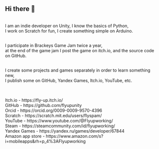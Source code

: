 ## Hi there 👋

<br>I am an indie developer on Unity, I know the basics of Python, 
<br>I work on Scratch for fun, I create something simple on Arduino.

<br>I participate in Brackeys Game Jam twice a year,
<br>at the end of the game jam I post the game on itch.io, and the source code on GitHub.

<br>I create some projects and games separately in order to learn something new,
<br>I publish some on GitHub, Yandex Games, Itch.io, YouTube, etc.

<br>
<br>Itch.io - https://fly-up.itch.io/ 
<br>GitHub - https://github.com/flyupunity 
<br>Orcid - https://orcid.org/0009-0009-9570-4396 
<br>Scratch - https://scratch.mit.edu/users/flyspam/ 
<br>YouTube - https://www.youtube.com/@Flyupworking/ 
<br>Steam - https://steamcommunity.com/id/flyupworking/ 
<br>Yandex Games - https://yandex.ru/games/developer/67844 
<br>Amazon app store - https://www.amazon.com/s?i=mobileapps&rh=p_4%3AFlyupworking


<!--Я indie разработчик на Unity, знаю основу Python, по приколу работаю на Scratch, создаю что-то простое на Arduino.

 2 раза в год участвую в Brackeys Game Jam в конце геймджема я выкладываю игру на itch.io(https://fly-up.itch.io/), а исходный код на GitHub(https://github.com/flyupunity). 

Отдельно создаю некоторые проекты и игры для того чтобы научиться чему то новому, некоторые я публикую на GitHub, Yandex Games, Itch.io, YouTube и т.д.


Itch.io - https://fly-up.itch.io/
GitHub - https://github.com/flyupunity
Orcid - https://orcid.org/0009-0009-9570-4396
Scratch - https://scratch.mit.edu/users/flyspam/
YouTube - https://www.youtube.com/@Flyupworking/
Steam  - https://steamcommunity.com/id/flyupworking/
Yandex Games - https://yandex.ru/games/developer/67844
Amazon app store - https://www.amazon.com/s?i=mobileapps&rh=p_4%3AFlyupworking--!>



<!--
**flyupunity/flyupunity** is a ✨ _special_ ✨ repository because its `README.md` (this file) appears on your GitHub profile.

Here are some ideas to get you started:

- 🔭 I’m currently working on ...
- 🌱 I’m currently learning ...
- 👯 I’m looking to collaborate on ...
- 🤔 I’m looking for help with ...
- 💬 Ask me about ...
- 📫 How to reach me: ...
- 😄 Pronouns: ...
- ⚡ Fun fact: ...
-->
